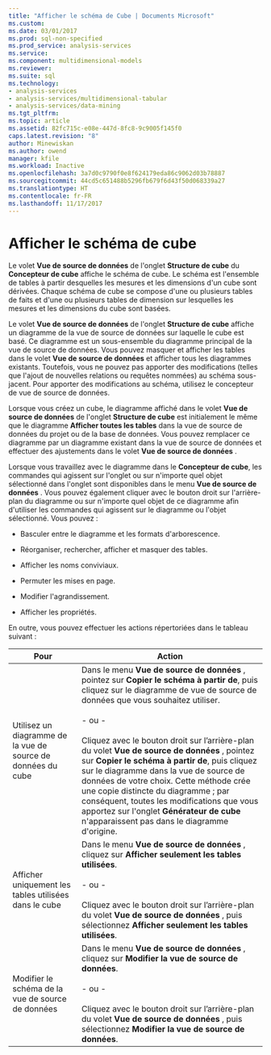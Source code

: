 ```yaml
---
title: "Afficher le schéma de Cube | Documents Microsoft"
ms.custom: 
ms.date: 03/01/2017
ms.prod: sql-non-specified
ms.prod_service: analysis-services
ms.service: 
ms.component: multidimensional-models
ms.reviewer: 
ms.suite: sql
ms.technology:
- analysis-services
- analysis-services/multidimensional-tabular
- analysis-services/data-mining
ms.tgt_pltfrm: 
ms.topic: article
ms.assetid: 82fc715c-e08e-447d-8fc8-9c9005f145f0
caps.latest.revision: "8"
author: Minewiskan
ms.author: owend
manager: kfile
ms.workload: Inactive
ms.openlocfilehash: 3a7d0c9790f0e8f624179eda86c9062d03b78887
ms.sourcegitcommit: 44cd5c651488b5296fb679f6d43f50d068339a27
ms.translationtype: HT
ms.contentlocale: fr-FR
ms.lasthandoff: 11/17/2017
---
```

# <a name="view-the-cube-schema"></a>Afficher le schéma de cube
  Le volet **Vue de source de données** de l'onglet **Structure de cube** du **Concepteur de cube** affiche le schéma de cube. Le schéma est l'ensemble de tables à partir desquelles les mesures et les dimensions d'un cube sont dérivées. Chaque schéma de cube se compose d'une ou plusieurs tables de faits et d'une ou plusieurs tables de dimension sur lesquelles les mesures et les dimensions du cube sont basées.  
  
 Le volet **Vue de source de données** de l'onglet **Structure de cube** affiche un diagramme de la vue de source de données sur laquelle le cube est basé. Ce diagramme est un sous-ensemble du diagramme principal de la vue de source de données. Vous pouvez masquer et afficher les tables dans le volet **Vue de source de données** et afficher tous les diagrammes existants. Toutefois, vous ne pouvez pas apporter des modifications (telles que l'ajout de nouvelles relations ou requêtes nommées) au schéma sous-jacent. Pour apporter des modifications au schéma, utilisez le concepteur de vue de source de données.  
  
 Lorsque vous créez un cube, le diagramme affiché dans le volet **Vue de source de données** de l'onglet **Structure de cube** est initialement le même que le diagramme **Afficher toutes les tables** dans la vue de source de données du projet ou de la base de données. Vous pouvez remplacer ce diagramme par un diagramme existant dans la vue de source de données et effectuer des ajustements dans le volet **Vue de source de données** .  
  
 Lorsque vous travaillez avec le diagramme dans le **Concepteur de cube**, les commandes qui agissent sur l'onglet ou sur n'importe quel objet sélectionné dans l'onglet sont disponibles dans le menu **Vue de source de données** . Vous pouvez également cliquer avec le bouton droit sur l'arrière-plan du diagramme ou sur n'importe quel objet de ce diagramme afin d'utiliser les commandes qui agissent sur le diagramme ou l'objet sélectionné. Vous pouvez :  
  
-   Basculer entre le diagramme et les formats d'arborescence.  
  
-   Réorganiser, rechercher, afficher et masquer des tables.  
  
-   Afficher les noms conviviaux.  
  
-   Permuter les mises en page.  
  
-   Modifier l'agrandissement.  
  
-   Afficher les propriétés.  
  
 En outre, vous pouvez effectuer les actions répertoriées dans le tableau suivant :  
  
|Pour|Action|  
|--------|-------------|  
|Utilisez un diagramme de la vue de source de données du cube|Dans le menu **Vue de source de données** , pointez sur **Copier le schéma à partir de**, puis cliquez sur le diagramme de vue de source de données que vous souhaitez utiliser.<br /><br /> - ou -<br /><br /> Cliquez avec le bouton droit sur l’arrière-plan du volet **Vue de source de données** , pointez sur **Copier le schéma à partir de**, puis cliquez sur le diagramme dans la vue de source de données de votre choix. Cette méthode crée une copie distincte du diagramme ; par conséquent, toutes les modifications que vous apportez sur l'onglet **Générateur de cube** n'apparaissent pas dans le diagramme d'origine.|  
|Afficher uniquement les tables utilisées dans le cube|Dans le menu **Vue de source de données** , cliquez sur **Afficher seulement les tables utilisées**.<br /><br /> - ou -<br /><br /> Cliquez avec le bouton droit sur l’arrière-plan du volet **Vue de source de données** , puis sélectionnez **Afficher seulement les tables utilisées**.|  
|Modifier le schéma de la vue de source de données|Dans le menu **Vue de source de données** , cliquez sur **Modifier la vue de source de données**.<br /><br /> - ou -<br /><br /> Cliquez avec le bouton droit sur l’arrière-plan du volet **Vue de source de données** , puis sélectionnez **Modifier la vue de source de données**.|  
  
  
